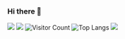 ### Hi there 👋

<!--
**qq763253009/qq763253009** is a ✨ _special_ ✨ repository because its `README.md` (this file) appears on your GitHub profile.

Here are some ideas to get you started:

- 🔭 I’m currently working on ...
- 🌱 I’m currently learning ...
- 👯 I’m looking to collaborate on ...
- 🤔 I’m looking for help with ...
- 💬 Ask me about ...
- 📫 How to reach me: ...
- 😄 Pronouns: ...
- ⚡ Fun fact: ...
-->
![](url)
![](https://github-readme-stats.vercel.app/api?username=qq763253009&show_icons=true&theme=transparent)
![Visitor Count](https://profile-counter.glitch.me/qq763253009/count.svg)
![Top Langs](https://github-readme-stats.vercel.app/api/top-langs/?username=qq763253009&layout=compact&theme=tokyonight)
![](https://github-readme-activity-graph.cyclic.app/graph?username=qq763253009&theme=dracula)
